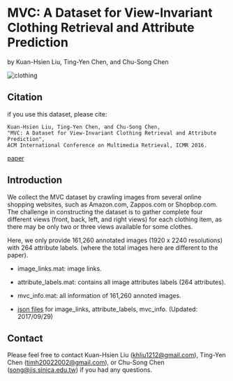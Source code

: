 # MVC: A Dataset for View-Invariant Clothing Retrieval and Attribute Prediction
by Kuan-Hsien Liu, Ting-Yen Chen, and Chu-Song Chen

![clothing](https://github.com/MVC-Datasets/MVC/blob/gh-pages/MultiviewClothingImage.jpg?raw=true)

## Citation
if you use this dataset, please cite:
	
	Kuan-Hsien Liu, Ting-Yen Chen, and Chu-Song Chen,
	"MVC: A Dataset for View-Invariant Clothing Retrieval and Attribute Prediction",
	ACM International Conference on Multimedia Retrieval, ICMR 2016.
	
[paper](http://www.iis.sinica.edu.tw/papers/song/19692-F.pdf)

## Introduction
We collect the MVC dataset by crawling images from several online shopping websites, such as Amazon.com, Zappos.com or Shopbop.com.   The challenge in constructing the dataset is to gather complete four different views (front, back, left, and right views) for each clothing item, as there may be only two or three views available for some clothes.

Here, we only provide 161,260 annotated images (1920 x 2240 resolutions) with 264 attribute labels.
(where the total images here are different to the paper).

  * image_links.mat: image links.
  * attribute_labels.mat: contains all image attributes labels (264 attributes).
  * mvc_info.mat: all information of 161,260 annoted images.
  
  * [json files](https://drive.google.com/open?id=0B0oMjGuurWR4ZVZ1X19veUkxeU0) for image_links, attribute_labels, mvc_info. (Updated: 2017/09/29)

## Contact
Please feel free to contact Kuan-Hsien Liu (khliu1212@gmail.com), Ting-Yen Chen (timh20022002@gmail.com), or Chu-Song Chen (song@iis.sinica.edu.tw) if you had any questions.
